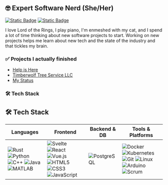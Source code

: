## 🤓 Expert Software Nerd (She/Her)
[![Static Badge](https://img.shields.io/badge/portfolio-5E548E)](https://portfolio.abigailhendrick.com)
[![Static Badge](https://img.shields.io/badge/linkedin-9F86C0)](https://www.linkedin.com/in/abigail-hendrick/)

I love Lord of the Rings, I play piano, I'm enmeshed with my cat, and I spend a lot of time thinking about new software projects to start. Working on new projects helps me learn about new tech and the state of the industry and that tickles my brain.

### ✅ Projects I actually finished
- [Help is Here](https://www.sethowens.org/)
- [Timberwolf Tree Service LLC](https://www.timberwolftreeservicellc.com/)
- [My Status](https://status.abigailhendrick.com/)

### 🛠️ Tech Stack

## 🛠️ Tech Stack

| Languages | Frontend | Backend & DB | Tools & Platforms |
|----------|----------|--------------|--------------------|
| ![Rust](https://img.shields.io/badge/Rust-000000?style=for-the-badge&logo=rust&logoColor=white) ![Python](https://img.shields.io/badge/Python-3776AB?style=for-the-badge&logo=python&logoColor=white) ![C++](https://img.shields.io/badge/C++-00599C?style=for-the-badge&logo=c%2B%2B&logoColor=white) ![Java](https://img.shields.io/badge/Java-007396?style=for-the-badge&logo=java&logoColor=white) ![MATLAB](https://img.shields.io/badge/Matlab-0076A8?style=for-the-badge&logo=mathworks&logoColor=white) | ![Svelte](https://img.shields.io/badge/Svelte-FF3E00?style=for-the-badge&logo=svelte&logoColor=white) ![React](https://img.shields.io/badge/React-20232A?style=for-the-badge&logo=react&logoColor=61DAFB) ![Vue.js](https://img.shields.io/badge/Vue.js-35495E?style=for-the-badge&logo=vue.js&logoColor=4FC08D) ![HTML5](https://img.shields.io/badge/HTML5-E34F26?style=for-the-badge&logo=html5&logoColor=white) ![CSS3](https://img.shields.io/badge/CSS3-1572B6?style=for-the-badge&logo=css3&logoColor=white) ![JavaScript](https://img.shields.io/badge/JavaScript-F7DF1E?style=for-the-badge&logo=javascript&logoColor=black) | ![PostgreSQL](https://img.shields.io/badge/PostgreSQL-336791?style=for-the-badge&logo=postgresql&logoColor=white) | ![Docker](https://img.shields.io/badge/Docker-2496ED?style=for-the-badge&logo=docker&logoColor=white) ![Kubernetes](https://img.shields.io/badge/Kubernetes-326CE5?style=for-the-badge&logo=kubernetes&logoColor=white) ![Git](https://img.shields.io/badge/Git-F05032?style=for-the-badge&logo=git&logoColor=white) ![Linux](https://img.shields.io/badge/Linux-FCC624?style=for-the-badge&logo=linux&logoColor=black) ![Arduino](https://img.shields.io/badge/Arduino-00979D?style=for-the-badge&logo=arduino&logoColor=white) ![Scrum](https://img.shields.io/badge/Scrum-6DB33F?style=for-the-badge&logo=jira&logoColor=white) |

